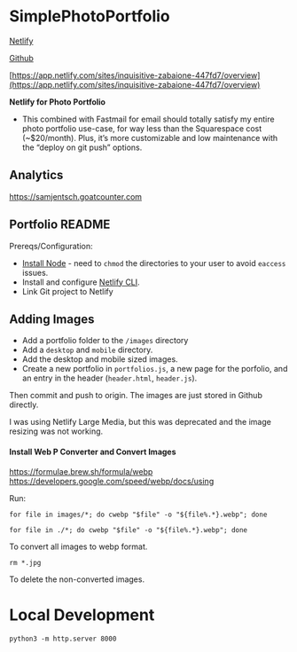 # SimplePhotoPortfolio

[Netlify](https://app.netlify.com/sites/inquisitive-zabaione-447fd7/overview) 

[Github](https://github.com/samclayj/SimplePhotoPortfolio/tree/main) 

[https://app.netlify.com/sites/inquisitive-zabaione-447fd7/overview](https://app.netlify.com/sites/inquisitive-zabaione-447fd7/overview) 

**Netlify for Photo Portfolio**

* This combined with Fastmail for email should totally satisfy my entire photo portfolio use-case, for way less than the Squarespace cost (~$20/month). Plus, it’s more customizable and low maintenance with the “deploy on git push” options.

## Analytics

https://samjentsch.goatcounter.com

## Portfolio README

Prereqs/Configuration:

- [Install Node](https://nodejs.org/en/download/) - need to `chmod` the directories to your user to avoid `eaccess` issues.
- Install and configure [Netlify CLI](https://docs.netlify.com/cli/get-started/#authentication).
- Link Git project to Netlify

## Adding Images

* Add a portfolio folder to the `/images` directory
* Add a `desktop` and `mobile` directory.
* Add the desktop and mobile sized images.
* Create a new portfolio in `portfolios.js`, a new page for the porfolio, and an
  entry in the header (`header.html`, `header.js`).

Then commit and push to origin. The images are just stored in Github directly.

I was using Netlify Large Media, but this was deprecated and the image resizing
was not working.

#### Install Web P Converter and Convert Images

https://formulae.brew.sh/formula/webp
https://developers.google.com/speed/webp/docs/using

Run:

```
for file in images/*; do cwebp "$file" -o "${file%.*}.webp"; done

for file in ./*; do cwebp "$file" -o "${file%.*}.webp"; done

```

To convert all images to webp format.

```
rm *.jpg
```

To delete the non-converted images.

# Local Development

```
python3 -m http.server 8000
```
